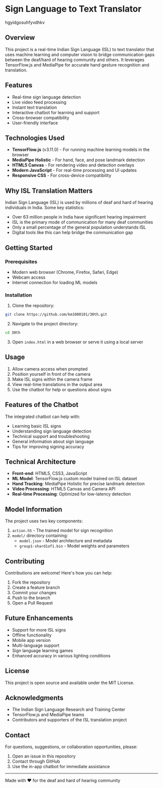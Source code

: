 # Sign Language to Text Translator
hgyidgosuhfyvdhkv
## Overview
This project is a real-time Indian Sign Language (ISL) to text translator that uses machine learning and computer vision to bridge communication gaps between the deaf/hard of hearing community and others. It leverages TensorFlow.js and MediaPipe for accurate hand gesture recognition and translation.

## Features
- Real-time sign language detection
- Live video feed processing
- Instant text translation
- Interactive chatbot for learning and support
- Cross-browser compatibility
- User-friendly interface

## Technologies Used
- **TensorFlow.js** (v3.11.0) - For running machine learning models in the browser
- **MediaPipe Holistic** - For hand, face, and pose landmark detection
- **HTML5 Canvas** - For rendering video and detection overlays
- **Modern JavaScript** - For real-time processing and UI updates
- **Responsive CSS** - For cross-device compatibility

## Why ISL Translation Matters
Indian Sign Language (ISL) is used by millions of deaf and hard of hearing individuals in India. Some key statistics:
- Over 63 million people in India have significant hearing impairment
- ISL is the primary mode of communication for many deaf communities
- Only a small percentage of the general population understands ISL
- Digital tools like this can help bridge the communication gap

## Getting Started

### Prerequisites
- Modern web browser (Chrome, Firefox, Safari, Edge)
- Webcam access
- Internet connection for loading ML models

### Installation
1. Clone the repository:
```bash
git clone https://github.com/km1000101/30th.git
```

2. Navigate to the project directory:
```bash
cd 30th
```

3. Open `index.html` in a web browser or serve it using a local server

## Usage
1. Allow camera access when prompted
2. Position yourself in front of the camera
3. Make ISL signs within the camera frame
4. View real-time translations in the output area
5. Use the chatbot for help or questions about signs

## Features of the Chatbot
The integrated chatbot can help with:
- Learning basic ISL signs
- Understanding sign language detection
- Technical support and troubleshooting
- General information about sign language
- Tips for improving signing accuracy

## Technical Architecture
- **Front-end**: HTML5, CSS3, JavaScript
- **ML Model**: TensorFlow.js custom model trained on ISL dataset
- **Hand Tracking**: MediaPipe Holistic for precise landmark detection
- **Video Processing**: HTML5 Canvas and Camera API
- **Real-time Processing**: Optimized for low-latency detection

## Model Information
The project uses two key components:
1. `action.h5` - The trained model for sign recognition
2. `model/` directory containing:
   - `model.json` - Model architecture and metadata
   - `group1-shard1of1.bin` - Model weights and parameters

## Contributing
Contributions are welcome! Here's how you can help:
1. Fork the repository
2. Create a feature branch
3. Commit your changes
4. Push to the branch
5. Open a Pull Request

## Future Enhancements
- Support for more ISL signs
- Offline functionality
- Mobile app version
- Multi-language support
- Sign language learning games
- Enhanced accuracy in various lighting conditions

## License
This project is open source and available under the MIT License.

## Acknowledgments
- The Indian Sign Language Research and Training Center
- TensorFlow.js and MediaPipe teams
- Contributors and supporters of the ISL translation project

## Contact
For questions, suggestions, or collaboration opportunities, please:
1. Open an issue in this repository
2. Contact through GitHub
3. Use the in-app chatbot for immediate assistance

---
Made with ❤️ for the deaf and hard of hearing community
